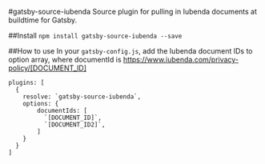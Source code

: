 #gatsby-source-iubenda
Source plugin for pulling in Iubenda documents at buildtime for Gatsby.

##Install
```npm install gatsby-source-iubenda --save```

##How to use
In your `gatsby-config.js`, add the Iubenda document IDs to option array, where documentId is https://www.iubenda.com/privacy-policy/[DOCUMENT_ID]

```
plugins: [
  {
    resolve: `gatsby-source-iubenda`,
    options: {
        documentIds: [
          `[DOCUMENT_ID]`,
          `[DOCUMENT_ID2]`,
        ]
    }
  }
]
```